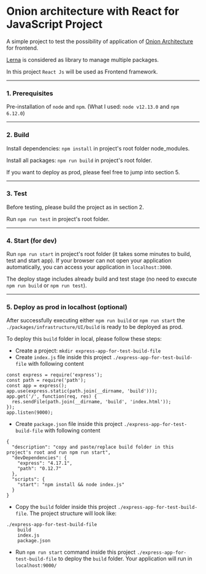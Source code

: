 # Onion architecture with React for JavaScript Project

A simple project to test the possibility of application of [Onion Architecture](https://dzone.com/articles/onion-architecture-is-interesting) for frontend.

[Lerna](https://lerna.js.org/) is considered as library to manage multiple packages.

In this project ```React Js``` will be used as Frontend framework.

---

### 1. Prerequisites

Pre-installation of ```node``` and ```npm```. (What I used: ```node v12.13.0``` and ```npm 6.12.0```)

---

### 2. Build

Install dependencies: ```npm install``` in project's root folder node_modules.

Install all packages: ```npm run build``` in project's root folder.

If you want to deploy as prod, please feel free to jump into section 5.

---

### 3. Test

Before testing, please build the project as in section 2.

Run ```npm run test``` in project's root folder.

---

### 4. Start (for dev)

Run ```npm run start``` in project's root folder (it takes some minutes to build, test and start app).
If your browser can not open your application automatically, you can access your application in ```localhost:3000```.

The deploy stage includes already build and test stage
 (no need to execute ```npm run build``` or ```npm run test```).

---

### 5. Deploy as prod in localhost (optional)

After successfully executing either ```npm run build``` or ```npm run start```
the ```./packages/infrastructure/UI/build``` is ready to be deployed as prod.
 
To deploy this ```build``` folder in local, please follow these steps:

- Create a project: ```mkdir express-app-for-test-build-file```
- Create ```index.js``` file inside this project ```./express-app-for-test-build-file``` with following content

```
const express = require('express');
const path = require('path');
const app = express();
app.use(express.static(path.join(__dirname, 'build')));
app.get('/', function(req, res) {
  res.sendFile(path.join(__dirname, 'build', 'index.html'));
});
app.listen(9000);
```

- Create ```package.json``` file inside this project ```./express-app-for-test-build-file``` with following content

```
{
  "description": "copy and paste/replace build folder in this project's root and run npm run start",
  "devDependencies": {
    "express": "4.17.1",
    "path": "0.12.7"
  },
  "scripts": {
    "start": "npm install && node index.js"
  }
}
```

- Copy the ```build``` folder inside this project ```./express-app-for-test-build-file```.
The project structure will look like:

```
./express-app-for-test-build-file
    build
    index.js
    package.json
```

- Run ```npm run start``` command inside this project ```./express-app-for-test-build-file``` to deploy the ```build``` folder.
Your application will run in ```localhost:9000/```
